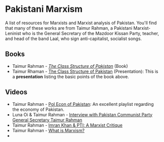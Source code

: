 # Pakistani Marxism
A list of resources for Marxists and Marxist analysis of Pakistan.
You'll find that many of these works are from Taimur Rahman, a Pakistani Marxist-Leninist who is the General Secretary of the Mazdoor Kissan Party, teacher, and head of the band Laal, who sign anti-capitalist, socialist songs.

## Books
- Taimur Rahman - [*The Class Structure of Pakistan*](https://www.amazon.com/Class-Structure-Pakistan-Taimur-Rahman/dp/0199065071/) (Book)
- Taimur Rhaman - [The Class Structure of Pakistan](https://www.pide.org.pk/pdf/Seminar/Class_Structure_of_Pakistan.pdf) (Presentation): This is a **presentation** listing the basic points of the book above.

## Videos
- Taimur Rahman - [Pol Econ of Pakistan](https://www.youtube.com/playlist?list=PLOV7ykEqGK1ZKUmhdAktOBq0f9gtP12vi): An excellent playlist regarding the economy of Pakistan.
- Luna Oi  & Taimur Rahman - [Interview with Pakistan Communist Party General Secretary Taimur Rahman](https://youtu.be/TGXjptBzUHQ)
- Taimur Rahman - [Imran Khan & PTI: A Marxist Critique](https://youtu.be/oLR8rsO0i9A)
- Taimur Rahman - [What is Marxism?](https://www.youtube.com/watch?v=YPK3OM27CfE)
- 
